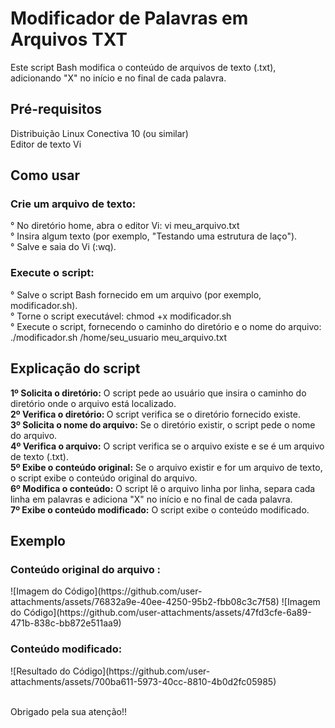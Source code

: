 <h1>Modificador de Palavras em Arquivos TXT</h1>
Este script Bash modifica o conteúdo de arquivos de texto (.txt), adicionando "X" no início e no final de cada palavra.

<h2>Pré-requisitos</h2>
Distribuição Linux Conectiva 10 (ou similar)<br>
Editor de texto Vi<br>

<h2>Como usar</h2>
<h3>Crie um arquivo de texto:</h3>
° No diretório home, abra o editor Vi: vi meu_arquivo.txt<br>
° Insira algum texto (por exemplo, "Testando uma estrutura de laço").<br>
° Salve e saia do Vi (:wq).<br>

<h3>Execute o script:</h3>
° Salve o script Bash fornecido em um arquivo (por exemplo, modificador.sh).<br>
° Torne o script executável: chmod +x modificador.sh<br>
° Execute o script, fornecendo o caminho do diretório e o nome do arquivo: ./modificador.sh /home/seu_usuario meu_arquivo.txt<br>

<h2>Explicação do script</h2>
<strong>1º Solicita o diretório:</strong> O script pede ao usuário que insira o caminho do diretório onde o arquivo está localizado.<br>
<strong>2º Verifica o diretório: </strong>O script verifica se o diretório fornecido existe.<br>
<strong>3º Solicita o nome do arquivo:</strong> Se o diretório existir, o script pede o nome do arquivo.<br>
<strong>4º Verifica o arquivo:</strong> O script verifica se o arquivo existe e se é um arquivo de texto (.txt).<br>
<strong>5º Exibe o conteúdo original:</strong> Se o arquivo existir e for um arquivo de texto, o script exibe o conteúdo original do arquivo.<br>
<strong>6º Modifica o conteúdo:</strong> O script lê o arquivo linha por linha, separa cada linha em palavras e adiciona "X" no início e no final de cada palavra.<br>
<strong>7º Exibe o conteúdo modificado:</strong> O script exibe o conteúdo modificado.<br>

<h2>Exemplo</h2>
<h3>Conteúdo original do arquivo :</h3>
![Imagem do Código](https://github.com/user-attachments/assets/76832a9e-40ee-4250-95b2-fbb08c3c7f58)
![Imagem do Código](https://github.com/user-attachments/assets/47fd3cfe-6a89-471b-838c-bb872e511aa9)



<h3>Conteúdo modificado:</h3>
![Resultado do Código](https://github.com/user-attachments/assets/700ba611-5973-40cc-8810-4b0d2fc05985)

<br>Obrigado pela sua atenção!!

